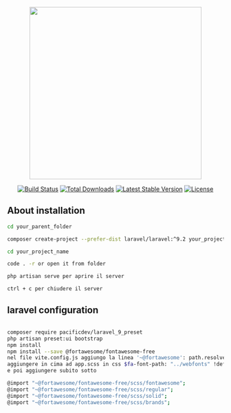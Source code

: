 <p align="center"><a href="https://laravel.com" target="_blank"><img src="https://raw.githubusercontent.com/laravel/art/master/logo-lockup/5%20SVG/2%20CMYK/1%20Full%20Color/laravel-logolockup-cmyk-red.svg" width="400"></a></p>

<p align="center">
<a href="https://travis-ci.org/laravel/framework"><img src="https://travis-ci.org/laravel/framework.svg" alt="Build Status"></a>
<a href="https://packagist.org/packages/laravel/framework"><img src="https://img.shields.io/packagist/dt/laravel/framework" alt="Total Downloads"></a>
<a href="https://packagist.org/packages/laravel/framework"><img src="https://img.shields.io/packagist/v/laravel/framework" alt="Latest Stable Version"></a>
<a href="https://packagist.org/packages/laravel/framework"><img src="https://img.shields.io/packagist/l/laravel/framework" alt="License"></a>
</p>

## About installation
```bash
cd your_parent_folder

composer create-project --prefer-dist laravel/laravel:^9.2 your_project_name_here

cd your_project_name 

code . -r or open it from folder

php artisan serve per aprire il server

ctrl + c per chiudere il server


```

## laravel configuration
```bash

composer require pacificdev/laravel_9_preset
php artisan preset:ui bootstrap
npm install
npm install --save @fortawesome/fontawesome-free
nel file vite.config.js aggiungo la linea '~@fortawesome': path.resolve(__dirname, 'node_modules/@fortawesome'),
aggiungere in cima ad app.scss in css $fa-font-path: "../webfonts" !default;
e poi aggiungere subito sotto 

@import "~@fortawesome/fontawesome-free/scss/fontawesome";
@import "~@fortawesome/fontawesome-free/scss/regular";
@import "~@fortawesome/fontawesome-free/scss/solid";
@import "~@fortawesome/fontawesome-free/scss/brands";


```
